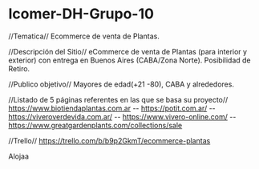 # Icomer-DH-Grupo-10
//Tematica//
Ecommerce de venta de Plantas.

//Descripción del Sitio//
eCommerce de venta de Plantas (para interior y exterior) con entrega en Buenos Aires (CABA/Zona Norte). Posibilidad de Retiro.

//Publico objetivo//
Mayores de edad(+21 -80), CABA y alrededores.

//Listado de 5 páginas referentes en las que se basa su proyecto//
https://www.biotiendaplantas.com.ar -- https://potit.com.ar/ -- https://viveroverdevida.com.ar/ -- https://www.vivero-online.com/ -- https://www.greatgardenplants.com/collections/sale

//Trello//
https://trello.com/b/b9p2GkmT/ecommerce-plantas

Alojaa